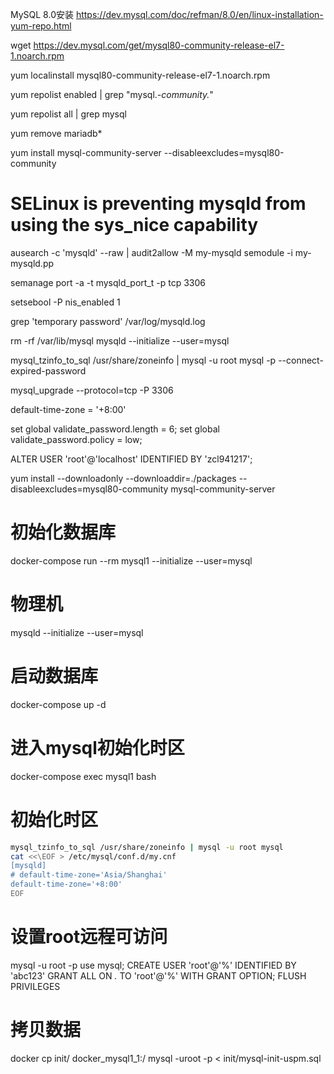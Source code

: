 MySQL 8.0安装
https://dev.mysql.com/doc/refman/8.0/en/linux-installation-yum-repo.html

wget https://dev.mysql.com/get/mysql80-community-release-el7-1.noarch.rpm

yum localinstall mysql80-community-release-el7-1.noarch.rpm
	
yum repolist enabled | grep "mysql.*-community.*"

yum repolist all | grep mysql

yum remove mariadb*

yum install mysql-community-server --disableexcludes=mysql80-community

#  SELinux is preventing mysqld from using the sys_nice capability
ausearch -c 'mysqld' --raw | audit2allow -M my-mysqld
semodule -i my-mysqld.pp

semanage port -a -t mysqld_port_t -p tcp 3306

setsebool -P nis_enabled 1


grep 'temporary password' /var/log/mysqld.log

rm -rf /var/lib/mysql
mysqld --initialize --user=mysql

mysql_tzinfo_to_sql /usr/share/zoneinfo | mysql -u root mysql -p --connect-expired-password

mysql_upgrade --protocol=tcp -P 3306

default-time-zone = '+8:00'

set global validate_password.length = 6;
set global validate_password.policy = low;

ALTER USER 'root'@'localhost' IDENTIFIED BY 'zcl941217';

yum install --downloadonly --downloaddir=./packages --disableexcludes=mysql80-community mysql-community-server



# 初始化数据库
docker-compose run --rm mysql1 --initialize --user=mysql
# 物理机
mysqld --initialize --user=mysql
# 启动数据库
docker-compose up -d

# 进入mysql初始化时区
docker-compose exec mysql1 bash

# 初始化时区
```sh
mysql_tzinfo_to_sql /usr/share/zoneinfo | mysql -u root mysql
cat <<\EOF > /etc/mysql/conf.d/my.cnf
[mysqld]
# default-time-zone='Asia/Shanghai'
default-time-zone='+8:00'
EOF
```


# 设置root远程可访问
mysql -u root -p
use mysql;
CREATE USER 'root'@'%' IDENTIFIED BY 'abc123'
GRANT ALL ON *.* TO 'root'@'%' WITH GRANT OPTION;
FLUSH PRIVILEGES

# 拷贝数据
docker cp init/ docker_mysql1_1:/
mysql -uroot -p < init/mysql-init-uspm.sql


